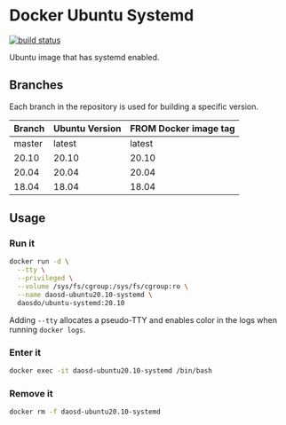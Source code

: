 # Docker Ubuntu Systemd

[![build status](https://img.shields.io/docker/cloud/build/daosdo/ubuntu-systemd)](https://hub.docker.com/repository/docker/daosdo/ubuntu-systemd)

Ubuntu image that has systemd enabled.

## Branches

Each branch in the repository is used for building a specific version.

| Branch | Ubuntu Version | FROM Docker image tag |
| ------ | -------------- | --------------------- |
| master | latest         | latest                |
| 20.10  | 20.10          | 20.10                 |
| 20.04  | 20.04          | 20.04                 |
| 18.04  | 18.04          | 18.04                 |

## Usage

### Run it

```bash
docker run -d \
  --tty \
  --privileged \
  --volume /sys/fs/cgroup:/sys/fs/cgroup:ro \
  --name daosd-ubuntu20.10-systemd \
  daosdo/ubuntu-systemd:20.10
```

Adding `--tty` allocates a pseudo-TTY and enables color in the logs when
running `docker logs`.

### Enter it

```bash
docker exec -it daosd-ubuntu20.10-systemd /bin/bash
```

### Remove it

```bash
docker rm -f daosd-ubuntu20.10-systemd
```
